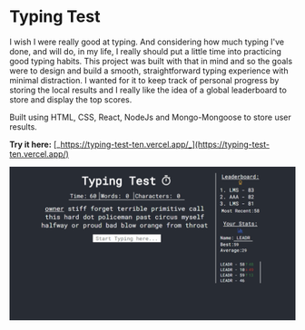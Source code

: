 # Typing Test

I wish I were really good at typing. And considering how much typing I've done, and will do, in my life, I really should put a little time into practicing good typing habits. This project was built with that in mind and so the goals were to design and build a smooth, straightforward typing experience with minimal distraction. I wanted for it to keep track of personal progress by storing the local results and I really like the idea of a global leaderboard to store and display the top scores.

Built using HTML, CSS, React, NodeJs and Mongo-Mongoose to store user results.

**Try it here:** [_https://typing-test-ten.vercel.app/_](https://typing-test-ten.vercel.app/)

![demo gif](https://raw.githubusercontent.com/melansonS/typing-test/master/typing-test.gif?token=ALHOCD2PHEB3PKGU2VRNA5K7TRZ4K "demo")
